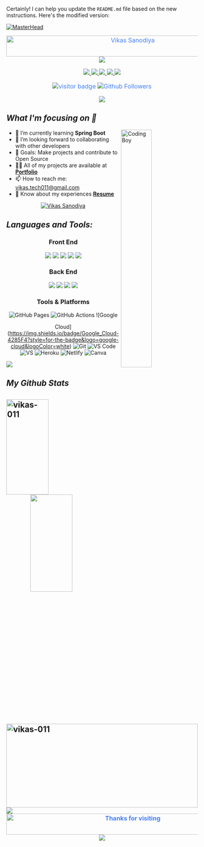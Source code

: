 Certainly! I can help you update the `README.md` file based on the new instructions. Here's the modified version:


[![MasterHead](https://imgs.search.brave.com/oZjW8wbgQnJEzhSTuvYvlgoxrDR5UkUstp9wrUnuk2k/rs:fit:1200:626:1/g:ce/aHR0cHM6Ly9tZWRp/YS1mYXN0bHkuaGFj/a2VyZWFydGguY29t/L21lZGlhL2hhY2th/dGhvbi9zYXBpZW50/LWphdmEtZGV2ZWxv/cGVyLWhpcmluZy0y/MDE5L2ltYWdlcy8z/ZDZlNGVlNDllLWhh/Y2tlci5naWY.gif)](https://github.com/vikas-011)
<div style="font-size: medium; color: #447ff7" align=center>

<img src="https://readme-typing-svg.herokuapp.com?font=Kaushan+Script&size=40&duration=4000&color=447FF7&background=FFFFFF00&center=true&vCenter=true&width=650&height=55&lines=Hey!+It's+Vikas+Sanodiya+%F0%9F%91%8B%F0%9F%8F%BB;I+am+a+Software+Developer+%F0%9F%A7%91%F0%9F%8F%BB%E2%80%8D%F0%9F%92%BB;I+am+from+India" alt="Vikas Sanodiya" width="650" height="55">

<img src="https://user-images.githubusercontent.com/73097560/115834477-dbab4500-a447-11eb-908a-139a6edaec5c.gif">  
  
<p align="center">
  <a href="https://www.linkedin.com/in/vikassanodiya/">
    <img src="https://img.shields.io/badge/LinkedIn-0077B5?style=for-the-badge&logo=linkedin&logoColor=white" />
  </a>
  <a href="https://twitter.com/Vikassa54495450">
    <img src="https://img.shields.io/badge/Twitter-1DA1F2?style=for-the-badge&logo=twitter&logoColor=white" />
  </a>
  <a href="https://vikas-011.github.io">
    <img src="https://img.shields.io/badge/portfolio-003049?style=for-the-badge&logo=About.me&logoColor=white" />
  </a>
  <a href="mailto:vikas.tech011@gmail.com">
    <img src="https://img.shields.io/badge/Gmail-D14836?style=for-the-badge&logo=gmail&logoColor=white" />
  </a>
  <a href="https://www.facebook.com/">
    <img src="https://img.shields.io/badge/Facebook-00acee?style=for-the-badge&logo=facebook&logoColor=white" />
  </a>
</p>

![visitor badge](https://visitor-badge.laobi.icu/badge?page_id=vikas-011.visitor-badge.issue.1&title=Github%20Visitors)
![Github Followers](https://img.shields.io/github/followers/vikas-011?label=Github%20Connection&style=flat)
</div>

<p align="center">
  <img src="https://user-images.githubusercontent.com/73097560/115834477-dbab4500-a447-11eb-908a-139a6edaec5c.gif">
</p>

<h2><i>What I'm focusing on 👨‍</i></h2>

<img width="40%" align="right" alt="Coding Boy" src="https://github.com/vikas-011/vikas-011/blob/main/apple.gif">

- 🌱 I’m currently learning **Spring Boot**
- 👯 I’m looking forward to collaborating with other developers
- 🥅 Goals: Make projects and contribute to Open Source
- 👨‍💻 All of my projects are available at **[Portfolio](https://vikas-011.github.io)**
- 📫 How to reach me: [vikas.tech011@gmail.com](mailto:vikas.tech011@gmail.com)
- 📄 Know about my experiences **[Resume](https://vikas-011.github.io/Resume%20Vikas%20Sanodiya.pdf)**

<p align="center" width=50%> <a href="https://github.com/ryo-ma/github-profile-trophy"><img src="https://github-profile-trophy.vercel.app/?username=vikas-011&theme=tokyonight" alt="Vikas Sanodiya" /></a> </p>

<h2><i>Languages and Tools:</i></h2>

<div align=center>
  <h3>Front End</h3>
  <img src="https://img.shields.io/badge/JavaScript-F7DF1E?style=for-the-badge&logo=javascript&logoColor=black"> <img src="https://img.shields.io/badge/HTML5-E34F26?style=for-the-badge&logo=html5&logoColor=white"> <img src="https://img.shields.io/badge/CSS3-1572B6?style=for-the-badge&logo=css3&logoColor=white"> <img src="https://img.shields.io/badge/Bootstrap-563D7C?style=for-the-badge&logo=bootstrap&logoColor=white"> <img src="https://img.shields.io/badge/npm-559E2C?style=for-the-badge&logo=npm&logoColor=white">

  <h3>Back End</h3>

  <img src="https://img.shields.io/badge/Java-e11e21?style=for-the-badge&logo=java&logoColor=white"> <img src="https://img.shields.io/badge/mysql-F39C12?style=for-the-badge&logo=mysql&logoColor=black"> <img src="https://img.shields.io/badge/Spring-559E2C?style=for-the-badge&logo=spring&logoColor=white"> <img src="https://img.shields.io/badge/Hibernate-FCBF49?style=for-the-badge&logo=hibernate&logoColor=black">

  <h3>Tools & Platforms</h3>

  ![GitHub Pages](https://img.shields.io/badge/GitHub_Pages-100000?style=for-the-badge&logo=github&logoColor=white)
  ![GitHub Actions](https://img.shields.io/badge/GitHub_Actions-2088FF?style=for-the-badge&logo=github-actions&logoColor=white)
  ![Google

 Cloud](https://img.shields.io/badge/Google_Cloud-4285F4?style=for-the-badge&logo=google-cloud&logoColor=white)
  ![Git](https://img.shields.io/badge/Git-F05032?style=for-the-badge&logo=git&logoColor=white)
  ![VS Code](https://img.shields.io/badge/Visual_Studio_Code-0078D4?style=for-the-badge&logo=visual%20studio%20code&logoColor=white)
  ![VS](https://img.shields.io/badge/Visual_Studio-5C2D91?style=for-the-badge&logo=visual%20studio&logoColor=white)
  ![Heroku](https://img.shields.io/badge/Heroku-430098?style=for-the-badge&logo=heroku&logoColor=white)
  ![Netlify](https://img.shields.io/badge/Netlify-00C7B7?style=for-the-badge&logo=netlify&logoColor=white)
  ![Canva](https://img.shields.io/badge/Canva-%2300C4CC.svg?&style=for-the-badge&logo=Canva&logoColor=white)
</div>

<img src="https://user-images.githubusercontent.com/73097560/115834477-dbab4500-a447-11eb-908a-139a6edaec5c.gif">

<h2><i>My Github Stats</i><h2>

<div>
  <img align="left" src="https://github-readme-streak-stats.herokuapp.com/?user=vikas-011&theme=gotham&hide_border=true" alt="vikas-011" height="250px" width="47%" />
  <img align="right" src="https://github-readme-stats.vercel.app/api?username=vikas-011&show_icons=true&theme=gotham&hide_border=true" height="255px" width="47%" />
</div>
  </br>
<div>
  <img align="center" width="100%" height='220px' src="https://github-readme-stats.vercel.app/api/top-langs/?username=vikas-011&theme=gotham&langs_count=8&hide_border=true" alt="vikas-011" />
</div>
<img src="https://user-images.githubusercontent.com/73097560/115834477-dbab4500-a447-11eb-908a-139a6edaec5c.gif">

<br>
<div style="font-size: medium; color: #447ff7" align=center>

  <img src="https://readme-typing-svg.herokuapp.com?font=Kaushan+Script&size=40&duration=4000&color=447FF7&background=FFFFFF00&center=true&vCenter=true&width=650&height=55&lines=Thanks+for+visiting+%F0%9F%91%8B%F0%9F%8F%BB" alt="Thanks for visiting" width="650" height="55">
  <img src="https://user-images.githubusercontent.com/73097560/115834477-dbab4500-a447-11eb-908a-139a6edaec5c.gif">
</div>


